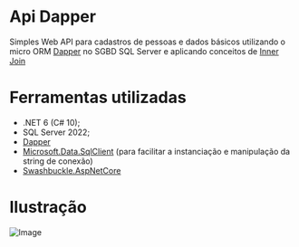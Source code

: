 # Api Dapper
Simples Web API para cadastros de pessoas e dados básicos utilizando o micro ORM [Dapper](https://www.learndapper.com/) no SGBD SQL Server e aplicando conceitos de [Inner Join](https://www.w3schools.com/sql/sql_join_inner.asp)

# Ferramentas utilizadas
- .NET 6 (C# 10);
- SQL Server 2022;
- [Dapper](https://www.nuget.org/packages/Dapper)
- [Microsoft.Data.SqlClient](https://www.nuget.org/packages/Microsoft.Data.SqlClient/5.1.0-preview2.22314.2) (para facilitar a instanciação e manipulação da string de conexão)
- [Swashbuckle.AspNetCore](https://www.nuget.org/packages/Swashbuckle.AspNetCore)

# Ilustração
![Image](https://user-images.githubusercontent.com/73988556/203660110-2d2f0e5e-31ae-4abf-b5fc-6f4c4719fac5.png)
